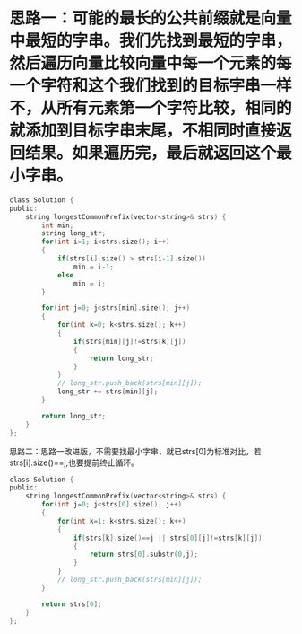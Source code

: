 # 思路一：可能的最长的公共前缀就是向量中最短的字串。我们先找到最短的字串，然后遍历向量比较向量中每一个元素的每一个字符和这个我们找到的目标字串一样不，从所有元素第一个字符比较，相同的就添加到目标字串末尾，不相同时直接返回结果。如果遍历完，最后就返回这个最小字串。
```c
class Solution {
public:
    string longestCommonPrefix(vector<string>& strs) {
        int min;
        string long_str;
        for(int i=1; i<strs.size(); i++)
        {
            if(strs[i].size() > strs[i-1].size())
                min = i-1;
            else
                min = i;
        }

        for(int j=0; j<strs[min].size(); j++)
        {
            for(int k=0; k<strs.size(); k++)
            {
                if(strs[min][j]!=strs[k][j])
                {
                    return long_str;
                }
            }
            // long_str.push_back(strs[min][j]);
            long_str += strs[min][j];
        }

        return long_str;
    }
};
```
思路二：思路一改进版，不需要找最小字串，就已strs[0]为标准对比，若strs[i].size()==j,也要提前终止循环。
```c
class Solution {
public:
    string longestCommonPrefix(vector<string>& strs) {
        for(int j=0; j<strs[0].size(); j++)
        {
            for(int k=1; k<strs.size(); k++)
            {
                if(strs[k].size()==j || strs[0][j]!=strs[k][j])
                {
                    return strs[0].substr(0,j);
                }
            }
            // long_str.push_back(strs[min][j]);
        }

        return strs[0];
    }
};
```

